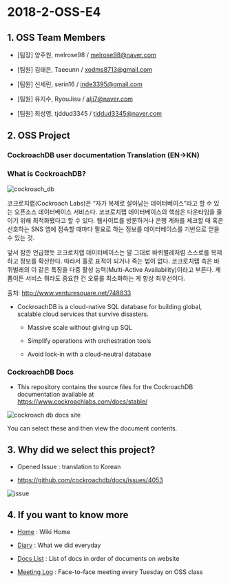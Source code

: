 # 2018-2-OSS-E4

## 1. OSS Team Members

- [팀장]
양주원,  melrose98 / melrose98@naver.com

- [팀원]
김태은, Taeeunn / xodms8713@gmail.com 

- [팀원]
신세린, serin16 / inde3395@gmail.com 

- [팀원]
유지수, RyouJisu / alji7@naver.com  

- [팀원]
최성영, tjddud3345 / tjddud3345@naver.com  


## 2. OSS Project

### CockroachDB user documentation Translation (EN->KN) 

### What is CockroachDB?

 ![cockroach_db](https://user-images.githubusercontent.com/32799078/49074189-86b77480-f277-11e8-93dd-3a92effbe6ad.png)
 
코크로치랩(Cockroach Labs)은 “자가 복제로 살아남는 데이터베이스”라고 할 수 있는 오픈소스 데이터베이스 서비스다. 코코로치랩 데이터베이스의 핵심은 다운타임을 줄이기 위해 최적화됐다고 할 수 있다. 웹사이트를 방문하거나 은행 계좌를 체크할 때 혹은 선호하는 SNS 앱에 접속할 때마다 필요로 하는 정보를 데이터베이스를 기반으로 얻을 수 있는 것.

앞서 잠깐 언급했듯 코크로치랩 데이터베이스는 말 그대로 바퀴벌레처럼 스스로를 복제하고 정보를 확산한다. 따라서 홀로 표적이 되거나 죽는 법이 없다. 코크로치랩 측은 바퀴벌레의 이 같은 특징을 다중 활성 능력(Multi-Active Availability)이라고 부른다. 제품이든 서비스 뭐라도 중요한 건 오류를 최소화하는 게 항상 최우선이다.

출처: http://www.venturesquare.net/748833

* CockroachDB is a cloud-native SQL database for building global, scalable cloud services that survive disasters.

  * Massive scale without giving up SQL
  
  * Simplify operations with orchestration tools
  
  * Avoid lock-in with a cloud-neutral database

### CockroachDB Docs

- This repository contains the source files for the CockroachDB documentation available at https://www.cockroachlabs.com/docs/stable/

 ![cockroach db docs site](https://user-images.githubusercontent.com/38908158/49432909-15863d00-f7f4-11e8-9a75-5b5f13d25d6b.PNG)

   You can select these and then view the document contents.


## 3. Why did we select this project? 

- Opened Issue : translation to Korean

- https://github.com/cockroachdb/docs/issues/4053

 ![issue](https://user-images.githubusercontent.com/32799078/49083069-dc4b4b80-f28e-11e8-877d-1c8916a9dfdc.png)


## 4. If you want to know more

- [Home](https://github.com/18-2-SKKU-OSS/2018-2-OSS-E4.wiki.git) : Wiki Home

- [Diary](https://github.com/18-2-SKKU-OSS/2018-2-OSS-E4/wiki/Diary) : What we did everyday

- [Docs List](https://github.com/18-2-SKKU-OSS/2018-2-OSS-E4/wiki/Docs-List) : List of docs in order of documents on website

- [Meeting Log](https://github.com/18-2-SKKU-OSS/2018-2-OSS-E4/wiki/Meeting-Log) : Face-to-face meeting every Tuesday on OSS class
